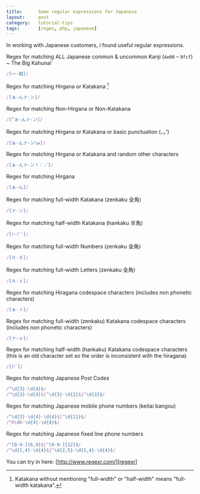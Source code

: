 ```yaml
---
title:      Some regular expressions for Japanese
layout:     post
category:   tutorial-tips
tags:       [regex, php, japanese]
---
```

In working with Japanese customers, i found useful regular expressions.

<!--more-->

Regex for matching ALL Japanese common & uncommon Kanji (`4e00` – `9fcf`) ~ The Big Kahuna!

```javascript
/[一-龯]/
```

Regex for matching Hirgana or Katakana [^1]

```javascript
/[ぁ-んァ-ン]/
```

Regex for matching Non-Hirgana or Non-Katakana

```javascript
/[^ぁ-んァ-ン]/
```

Regex for matching Hirgana or Katakana or basic punctuation (、。’)

```javascript
/[ぁ-んァ-ン\w]/
```

Regex for matching Hirgana or Katakana and random other characters

```javascript
/[ぁ-んァ-ン！：／]/
```

Regex for matching Hirgana

```javascript
/[ぁ-ん]/
```

Regex for matching full-width Katakana (zenkaku 全角)

```javascript
/[ァ-ン]/
```

Regex for matching half-width Katakana (hankaku 半角)

```javascript
/[ｧ-ﾝﾞﾟ]/
```

Regex for matching full-width Numbers (zenkaku 全角)

```javascript
/[０-９]/
```

Regex for matching full-width Letters (zenkaku 全角)

```javascript
/[Ａ-ｚ]/
```

Regex for matching Hiragana codespace characters (includes non phonetic characters)

```javascript
/[ぁ-ゞ]/
```

Regex for matching full-width (zenkaku) Katakana codespace characters (includes non phonetic characters)

```javascript
/[ァ-ヶ]/
```

Regex for matching half-width (hankaku) Katakana codespace characters (this is an old character set so the order is inconsistent with the hiragana)

```javascript
/[ｦ-ﾟ]/
```

Regex for matching Japanese Post Codes

```javascript
/^\d{3}-\d{4}$/
/^\d{3}-\d{4}$|^\d{3}-\d{2}$|^\d{3}$/
```
Regex for matching Japanese mobile phone numbers (keitai bangou)

```javascript
/^\d{3}-\d{4}-\d{4}$|^\d{11}$/
/^0\d0-\d{4}-\d{4}$/
```

Regex for matching Japanese fixed line phone numbers

```javascript
/^[0-9-]{6,9}$|^[0-9-]{12}$/
/^\d{1,4}-\d{4}$|^\d{2,5}-\d{1,4}-\d{4}$/
```

You can try in here: [http://www.regexr.com/][regexr]

[^1]: Katakana without mentioning "full-width" or "half-width" means "full-width katakana".

[regexr]: http://www.regexr.com/